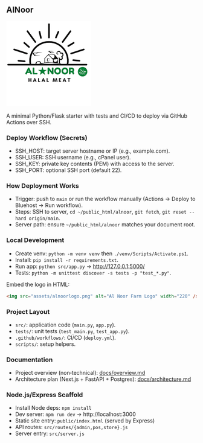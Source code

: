 ## AlNoor

![Al Noor Farm Logo](assets/alnoorlogo.png)

A minimal Python/Flask starter with tests and CI/CD to deploy via GitHub Actions over SSH.

### Deploy Workflow (Secrets)
- SSH_HOST: target server hostname or IP (e.g., example.com).
- SSH_USER: SSH username (e.g., cPanel user).
- SSH_KEY: private key contents (PEM) with access to the server.
- SSH_PORT: optional SSH port (default 22).

### How Deployment Works
- Trigger: push to `main` or run the workflow manually (Actions → Deploy to Bluehost → Run workflow).
- Steps: SSH to server, `cd ~/public_html/alnoor`, `git fetch`, `git reset --hard origin/main`.
- Server path: ensure `~/public_html/alnoor` matches your document root.

### Local Development
- Create venv: `python -m venv venv` then `./venv/Scripts/Activate.ps1`.
- Install: `pip install -r requirements.txt`.
- Run app: `python src/app.py` → http://127.0.0.1:5000/
- Tests: `python -m unittest discover -s tests -p "test_*.py"`.

Embed the logo in HTML:

```html
<img src="assets/alnoorlogo.png" alt="Al Noor Farm Logo" width="220" />
```

### Project Layout
- `src/`: application code (`main.py`, `app.py`).
- `tests/`: unit tests (`test_main.py`, `test_app.py`).
- `.github/workflows/`: CI/CD (`deploy.yml`).
- `scripts/`: setup helpers.

### Documentation
- Project overview (non‑technical): [docs/overview.md](docs/overview.md)
- Architecture plan (Next.js + FastAPI + Postgres): [docs/architecture.md](docs/architecture.md)

### Node.js/Express Scaffold
- Install Node deps: `npm install`
- Dev server: `npm run dev` → http://localhost:3000
- Static site entry: `public/index.html` (served by Express)
- API routes: `src/routes/{admin,pos,store}.js`
- Server entry: `src/server.js`
